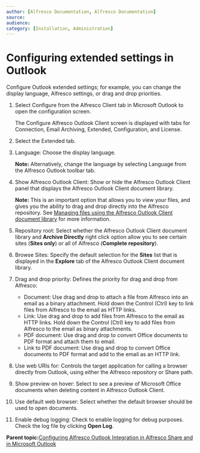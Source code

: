 ```yaml
---
author: [Alfresco Documentation, Alfresco Documentation]
source: 
audience: 
category: [Installation, Administration]
---
```


# Configuring extended settings in Outlook

Configure Outlook extended settings; for example, you can change the display language, Alfresco settings, or drag and drop priorities.

1.  Select Configure from the Alfresco Client tab in Microsoft Outlook to open the configuration screen.

    The Configure Alfresco Outlook Client screen is displayed with tabs for Connection, Email Archiving, Extended, Configuration, and License.

2.  Select the Extended tab.

3.  Language: Choose the display language.

    **Note:** Alternatively, change the language by selecting Language from the Alfresco Outlook toolbar tab.

4.  Show Alfresco Outlook Client: Show or hide the Alfresco Outlook Client panel that displays the Alfresco Outlook Client document library.

    **Note:** This is an important option that allows you to view your files, and gives you the ability to drag and drop directly into the Alfresco repository. See [Managing files using the Alfresco Outlook Client document library](Outlook-email-manager.md) for more information.

5.  Repository root: Select whether the Alfresco Outlook Client document library and **Archive Directly** right click option allow you to see certain sites \(**Sites only**\) or all of Alfresco \(**Complete repository**\).

6.  Browse Sites: Specify the default selection for the **Sites** list that is displayed in the **Explore** tab of the Alfresco Outlook Client document library.

7.  Drag and drop priority: Defines the priority for drag and drop from Alfresco:

    -   Document: Use drag and drop to attach a file from Alfresco into an email as a binary attachment. Hold down the Control \(Ctrl\) key to link files from Alfresco to the email as HTTP links.
    -   Link: Use drag and drop to add files from Alfresco to the email as HTTP links. Hold down the Control \(Ctrl\) key to add files from Alfresco to the email as binary attachments.
    -   PDF document: Use drag and drop to convert Office documents to PDF format and attach them to email.
    -   Link to PDF document: Use drag and drop to convert Office documents to PDF format and add to the email as an HTTP link.
8.  Use web URIs for: Controls the target application for calling a browser directly from Outlook, using either the Alfresco repository or Share path.

9.  Show preview on hover: Select to see a preview of Microsoft Office documents when deleting content in Alfresco Outlook Client.

10. Use default web browser: Select whether the default browser should be used to open documents.

11. Enable debug logging: Check to enable logging for debug purposes. Check the log file by clicking **Open Log**.


**Parent topic:**[Configuring Alfresco Outlook Integration in Alfresco Share and in Microsoft Outlook](../concepts/Outlook-config-intro.md)

